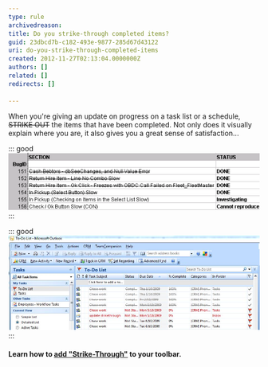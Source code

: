 ```yaml
---
type: rule
archivedreason: 
title: Do you strike-through completed items?
guid: 23dbcd7b-c182-493e-9877-285d67d43122
uri: do-you-strike-through-completed-items
created: 2012-11-27T02:13:04.0000000Z
authors: []
related: []
redirects: []

---
```


When you're giving an update on progress on a task list or a schedule, ~~STRIKE OUT~~ the items that have been completed. Not only does it visually explain where you are, it also gives you a great sense of satisfaction...

<!--endintro-->

::: good  
![Figure: Good Example - Completed items are struck-through](../../assets/StrikeThrough.gif)  
:::  

::: good  
![Figure: Good Example - Completed tasks are struck-through](../../assets/OutlookTaskList.JPG)  
:::  

#### Learn how to [add "Strike-Through"](http://www.ssw.com.au/ssw/KB/KB.asp?KBID=Q803334) to your toolbar.
